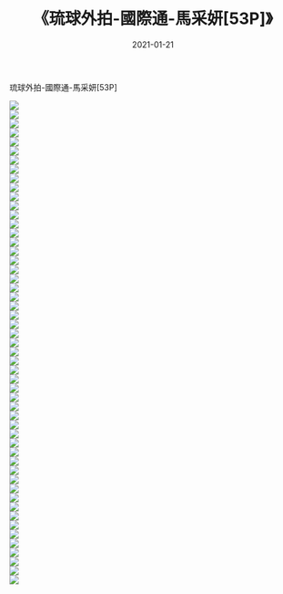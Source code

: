 ﻿---
layout: post
title:  《琉球外拍-國際通-馬采妍[53P]》
date:   2021-01-21
img: http://img.660000.xyz/Sharelink/唯美/2021/琉球外拍-國際通-馬采妍[53P]/000.jpg
categories: [美女, 清纯, 唯美]
---

琉球外拍-國際通-馬采妍[53P]

  ![](http://img.660000.xyz/Sharelink/唯美/2021/琉球外拍-國際通-馬采妍[53P]/001.jpg) <br> ![](http://img.660000.xyz/Sharelink/唯美/2021/琉球外拍-國際通-馬采妍[53P]/002.jpg) <br> ![](http://img.660000.xyz/Sharelink/唯美/2021/琉球外拍-國際通-馬采妍[53P]/003.jpg) <br> ![](http://img.660000.xyz/Sharelink/唯美/2021/琉球外拍-國際通-馬采妍[53P]/004.jpg) <br> ![](http://img.660000.xyz/Sharelink/唯美/2021/琉球外拍-國際通-馬采妍[53P]/005.jpg) <br> ![](http://img.660000.xyz/Sharelink/唯美/2021/琉球外拍-國際通-馬采妍[53P]/006.jpg) <br> ![](http://img.660000.xyz/Sharelink/唯美/2021/琉球外拍-國際通-馬采妍[53P]/007.jpg) <br> ![](http://img.660000.xyz/Sharelink/唯美/2021/琉球外拍-國際通-馬采妍[53P]/008.jpg) <br> ![](http://img.660000.xyz/Sharelink/唯美/2021/琉球外拍-國際通-馬采妍[53P]/009.jpg) <br> ![](http://img.660000.xyz/Sharelink/唯美/2021/琉球外拍-國際通-馬采妍[53P]/010.jpg) <br> ![](http://img.660000.xyz/Sharelink/唯美/2021/琉球外拍-國際通-馬采妍[53P]/011.jpg) <br> ![](http://img.660000.xyz/Sharelink/唯美/2021/琉球外拍-國際通-馬采妍[53P]/012.jpg) <br> ![](http://img.660000.xyz/Sharelink/唯美/2021/琉球外拍-國際通-馬采妍[53P]/013.jpg) <br> ![](http://img.660000.xyz/Sharelink/唯美/2021/琉球外拍-國際通-馬采妍[53P]/014.jpg) <br> ![](http://img.660000.xyz/Sharelink/唯美/2021/琉球外拍-國際通-馬采妍[53P]/015.jpg) <br> ![](http://img.660000.xyz/Sharelink/唯美/2021/琉球外拍-國際通-馬采妍[53P]/016.jpg) <br> ![](http://img.660000.xyz/Sharelink/唯美/2021/琉球外拍-國際通-馬采妍[53P]/017.jpg) <br> ![](http://img.660000.xyz/Sharelink/唯美/2021/琉球外拍-國際通-馬采妍[53P]/018.jpg) <br> ![](http://img.660000.xyz/Sharelink/唯美/2021/琉球外拍-國際通-馬采妍[53P]/019.jpg) <br> ![](http://img.660000.xyz/Sharelink/唯美/2021/琉球外拍-國際通-馬采妍[53P]/020.jpg) <br> ![](http://img.660000.xyz/Sharelink/唯美/2021/琉球外拍-國際通-馬采妍[53P]/021.jpg) <br> ![](http://img.660000.xyz/Sharelink/唯美/2021/琉球外拍-國際通-馬采妍[53P]/022.jpg) <br> ![](http://img.660000.xyz/Sharelink/唯美/2021/琉球外拍-國際通-馬采妍[53P]/023.jpg) <br> ![](http://img.660000.xyz/Sharelink/唯美/2021/琉球外拍-國際通-馬采妍[53P]/024.jpg) <br> ![](http://img.660000.xyz/Sharelink/唯美/2021/琉球外拍-國際通-馬采妍[53P]/025.jpg) <br> ![](http://img.660000.xyz/Sharelink/唯美/2021/琉球外拍-國際通-馬采妍[53P]/026.jpg) <br> ![](http://img.660000.xyz/Sharelink/唯美/2021/琉球外拍-國際通-馬采妍[53P]/027.jpg) <br> ![](http://img.660000.xyz/Sharelink/唯美/2021/琉球外拍-國際通-馬采妍[53P]/028.jpg) <br> ![](http://img.660000.xyz/Sharelink/唯美/2021/琉球外拍-國際通-馬采妍[53P]/029.jpg) <br> ![](http://img.660000.xyz/Sharelink/唯美/2021/琉球外拍-國際通-馬采妍[53P]/030.jpg) <br> ![](http://img.660000.xyz/Sharelink/唯美/2021/琉球外拍-國際通-馬采妍[53P]/031.jpg) <br> ![](http://img.660000.xyz/Sharelink/唯美/2021/琉球外拍-國際通-馬采妍[53P]/032.jpg) <br> ![](http://img.660000.xyz/Sharelink/唯美/2021/琉球外拍-國際通-馬采妍[53P]/033.jpg) <br> ![](http://img.660000.xyz/Sharelink/唯美/2021/琉球外拍-國際通-馬采妍[53P]/034.jpg) <br> ![](http://img.660000.xyz/Sharelink/唯美/2021/琉球外拍-國際通-馬采妍[53P]/035.jpg) <br> ![](http://img.660000.xyz/Sharelink/唯美/2021/琉球外拍-國際通-馬采妍[53P]/036.jpg) <br> ![](http://img.660000.xyz/Sharelink/唯美/2021/琉球外拍-國際通-馬采妍[53P]/037.jpg) <br> ![](http://img.660000.xyz/Sharelink/唯美/2021/琉球外拍-國際通-馬采妍[53P]/038.jpg) <br> ![](http://img.660000.xyz/Sharelink/唯美/2021/琉球外拍-國際通-馬采妍[53P]/039.jpg) <br> ![](http://img.660000.xyz/Sharelink/唯美/2021/琉球外拍-國際通-馬采妍[53P]/040.jpg) <br> ![](http://img.660000.xyz/Sharelink/唯美/2021/琉球外拍-國際通-馬采妍[53P]/041.jpg) <br> ![](http://img.660000.xyz/Sharelink/唯美/2021/琉球外拍-國際通-馬采妍[53P]/042.jpg) <br> ![](http://img.660000.xyz/Sharelink/唯美/2021/琉球外拍-國際通-馬采妍[53P]/043.jpg) <br> ![](http://img.660000.xyz/Sharelink/唯美/2021/琉球外拍-國際通-馬采妍[53P]/044.jpg) <br> ![](http://img.660000.xyz/Sharelink/唯美/2021/琉球外拍-國際通-馬采妍[53P]/045.jpg) <br> ![](http://img.660000.xyz/Sharelink/唯美/2021/琉球外拍-國際通-馬采妍[53P]/046.jpg) <br> ![](http://img.660000.xyz/Sharelink/唯美/2021/琉球外拍-國際通-馬采妍[53P]/047.jpg) <br> ![](http://img.660000.xyz/Sharelink/唯美/2021/琉球外拍-國際通-馬采妍[53P]/048.jpg) <br> ![](http://img.660000.xyz/Sharelink/唯美/2021/琉球外拍-國際通-馬采妍[53P]/049.jpg) <br> ![](http://img.660000.xyz/Sharelink/唯美/2021/琉球外拍-國際通-馬采妍[53P]/050.jpg) <br> ![](http://img.660000.xyz/Sharelink/唯美/2021/琉球外拍-國際通-馬采妍[53P]/051.jpg) <br> ![](http://img.660000.xyz/Sharelink/唯美/2021/琉球外拍-國際通-馬采妍[53P]/052.jpg) <br> ![](http://img.660000.xyz/Sharelink/唯美/2021/琉球外拍-國際通-馬采妍[53P]/053.jpg) <br>